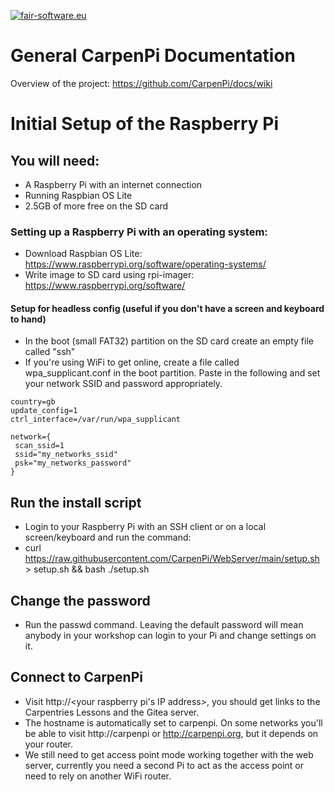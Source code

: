 [![fair-software.eu](https://img.shields.io/badge/fair--software.eu-%E2%97%8F%20%20%E2%97%8F%20%20%E2%97%8B%20%20%E2%97%8B%20%20%E2%97%8B-orange)](https://fair-software.eu)

# General CarpenPi Documentation
Overview of the project: https://github.com/CarpenPi/docs/wiki

# Initial Setup of the Raspberry Pi

## You will need:
* A Raspberry Pi with an internet connection
* Running Raspbian OS Lite
* 2.5GB of more free on the SD card

### Setting up a Raspberry Pi with an operating system:
* Download Raspbian OS Lite: https://www.raspberrypi.org/software/operating-systems/
* Write image to SD card using rpi-imager: https://www.raspberrypi.org/software/

#### Setup for headless config (useful if you don't have a screen and keyboard to hand)
* In the boot (small FAT32) partition on the SD card create an empty file called "ssh"
* If you're using WiFi to get online, create a file called wpa_supplicant.conf in the boot partition. Paste in the following and set your network SSID and password appropriately.

```
country=gb
update_config=1
ctrl_interface=/var/run/wpa_supplicant

network={
 scan_ssid=1
 ssid="my_networks_ssid"
 psk="my_networks_password"
}
```

## Run the install script
* Login to your Raspberry Pi with an SSH client or on a local screen/keyboard and run the command:
* curl https://raw.githubusercontent.com/CarpenPi/WebServer/main/setup.sh > setup.sh && bash ./setup.sh

## Change the password
* Run the passwd command. Leaving the default password will mean anybody in your workshop can login to your Pi and change settings on it.

## Connect to CarpenPi
* Visit http://<your raspberry pi's IP address>, you should get links to the Carpentries Lessons and the Gitea server.
* The hostname is automatically set to carpenpi. On some networks you'll be able to visit http://carpenpi or http://carpenpi.org, but it depends on your router.
* We still need to get access point mode working together with the web server, currently you need a second Pi to act as the access point or need to rely on another WiFi router.
